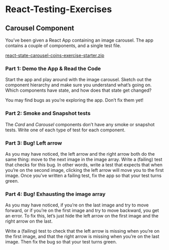# React-Testing-Exercises
## **Carousel Component**

You’ve been given a React App containing an image carousel. The app contains a couple of components, and a single test file.

[react-state-carousel-coins-exercise-starter.zip](https://s3-us-west-2.amazonaws.com/secure.notion-static.com/b8ed7254-5138-473b-badb-468420987917/react-state-carousel-coins-exercise-starter.zip)

###
### **Part 1: Demo the App & Read the Code**

Start the app and play around with the image carousel. Sketch out the component hierarchy and make sure you understand what’s going on. Which components have state, and how does that state get changed?

You may find bugs as you’re exploring the app. Don’t fix them yet!

### **Part 2: Smoke and Snapshot tests**

The *Card* and *Carousel* components don’t have any smoke or snapshot tests. Write one of each type of test for each component.

### **Part 3: Bug! Left arrow**

As you may have noticed, the left arrow and the right arrow both do the same thing: move to the next image in the image array. Write a (failing) test that checks for this bug. In other words, write a test that expects that when you’re on the second image, clicking the left arrow will move you to the first image. Once you’ve written a failing test, fix the app so that your test turns green.

### **Part 4: Bug! Exhausting the image array**

As you may have noticed, if you’re on the last image and try to move forward, or if you’re on the first image and try to move backward, you get an error. To fix this, let’s just hide the left arrow on the first image and the right arrow on the last.

Write a (failing) test to check that the left arrow is missing when you’re on the first image, and that the right arrow is missing when you’re on the last image. Then fix the bug so that your test turns green.

##
